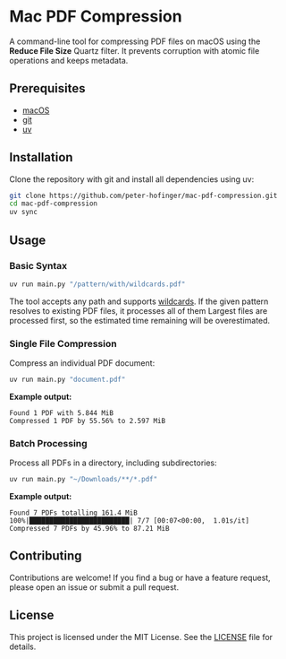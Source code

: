 # Mac PDF Compression

A command-line tool for compressing PDF files on macOS using the **Reduce File Size** Quartz filter. It prevents corruption with atomic file operations and keeps metadata.

## Prerequisites

- [macOS](https://www.apple.com/macos)
- [git](https://git-scm.com/downloads/mac)
- [uv](https://docs.astral.sh/uv/getting-started/installation/)

## Installation

Clone the repository with git and install all dependencies using uv:

```bash
git clone https://github.com/peter-hofinger/mac-pdf-compression.git
cd mac-pdf-compression
uv sync
```

## Usage

### Basic Syntax

```bash
uv run main.py "/pattern/with/wildcards.pdf"
```

The tool accepts any path and supports [wildcards](https://docs.python.org/3/library/pathlib.html#pathlib-pattern-language). If the given pattern resolves to existing PDF files, it processes all of them Largest files are processed first, so the estimated time remaining will be overestimated.

### Single File Compression

Compress an individual PDF document:

```bash
uv run main.py "document.pdf"
```

**Example output:**
```
Found 1 PDF with 5.844 MiB
Compressed 1 PDF by 55.56% to 2.597 MiB
```

### Batch Processing

Process all PDFs in a directory, including subdirectories:

```bash
uv run main.py "~/Downloads/**/*.pdf"
```

**Example output:**
```
Found 7 PDFs totalling 161.4 MiB
100%|█████████████████████████| 7/7 [00:07<00:00,  1.01s/it]
Compressed 7 PDFs by 45.96% to 87.21 MiB
```

## Contributing

Contributions are welcome! If you find a bug or have a feature request, please open an issue or submit a pull request.

## License

This project is licensed under the MIT License. See the [LICENSE](LICENSE) file for details.